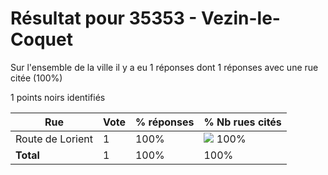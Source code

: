 # Résultat pour 35353 - Vezin-le-Coquet

Sur l'ensemble de la ville il y a eu 1 réponses dont 1 réponses avec une rue citée (100%)

1 points noirs identifiés

| Rue | Vote | % réponses | % Nb rues cités|
|-----|------|------------|----------------|
| Route de Lorient | 1 | 100% | <img src="../../img/bar_100.gif" />&nbsp;100%|
| **Total** | 1 | 100% | 100%|
